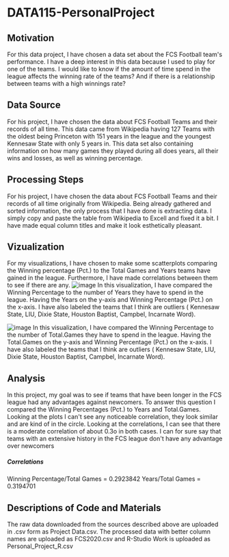 # DATA115-PersonalProject

## Motivation 

For this data project, I have chosen a data set about the FCS Football team's performance. I have a deep interest in this data because I used to play for one of the teams. I would like to know if the amount of time spend in the league affects the winning rate of the teams? And if there is a relationship between teams with a high winnings rate?

## Data Source

For his project, I have chosen the data about FCS Football Teams and their records of all time. This data came from Wikipedia having 127 Teams with the oldest being Princeton with 151 years in the league and the youngest Kennesaw State with only 5 years in. This data set also containing information on how many games they played during all does years, all their wins and losses, as well as winning percentage. 

## Processing Steps 

For his project, I have chosen the data about FCS Football Teams and their records of all time originally from Wikipedia. Being already gathered and sorted information, the only process that I have done is extracting data. I simply copy and paste the table from Wikipedia to Excell and fixed it a bit. I have made equal column titles and make it look esthetically pleasant. 

## Vizualization 

For my visualizations, I have chosen to make some scatterplots comparing the Winning percentage (Pct.) to the Total Games and Years teams have gained in the league. Furthermore, I have made correlations between them to see if there are any. 
![image](https://user-images.githubusercontent.com/79300543/115179319-eea8c880-a087-11eb-98d0-5b0dbd4d8397.png)
In this visualization, I have compared the Winning Percentage to the number of Years they have to spend in the league. Having the Years on the y-axis and Winning Percentage (Pct.) on the x-axis. I have also labeled the teams that I think are outliers ( Kennesaw State, LIU, Dixie State, Houston Baptist, Campbel, Incarnate Word).

![image](https://user-images.githubusercontent.com/79300543/115180251-06814c00-a08a-11eb-82da-7eeaf38bb3e0.png)
In this visualization, I have compared the Winning Percentage to the number of Total.Games they have to spend in the league. Having the Total.Games on the y-axis and Winning Percentage (Pct.) on the x-axis. I have also labeled the teams that I think are outliers ( Kennesaw State, LIU, Dixie State, Houston Baptist, Campbel, Incarnate Word).

## Analysis

In this project, my goal was to see if teams that have been longer in the FCS league had any advantages against newcomers. To answer this question I compared the Winning Percentages (Pct.) to Years and Total.Games. Looking at the plots I can't see any noticeable correlation, they look similar and are kind of in the circle. Looking at the correlations, I can see that there is a moderate correlation of about 0.3o in both cases. I can for sure say that teams with an extensive history in the FCS league don't have any advantage over newcomers
##### Correlations 
Winning Percentage/Total Games = 0.2923842
Years/Total Games = 0.3194701

## Descriptions of Code and Materials

The raw data downloaded from the sources described above are uploaded in .csv form as Project Data.csv. The processed data with better column names are uploaded as FCS2020.csv and R-Studio Work is uploaded as Personal_Project_R.csv

